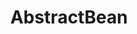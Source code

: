 ---
index: 2
layout: fragment
parent: beans
title: AbstractBean
links:
    GitHub: https://github.com/cufyorg/framework/blob/master/src/main/java/cufy/beans/AbstractBean.java
    Javadoc: https://framework.cufy.org/javadoc/cufy/beans/AbstractBean.html
description: >-
    A ready-to-use version of the class bean. It can be used both as
    `Bean` or as a `Map`.
---